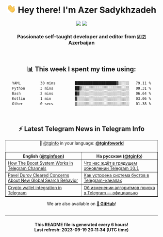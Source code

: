 <div align="center">
	<div>
		<h1>
      <img src="./assets/hi.gif" width="30px"> Hey there! I'm Azer Sadykhzadeh
    </h1>
    <img height="18" src="https://komarev.com/ghpvc/?username=sadykhzadeh&label=Views&color=2081c1&style=flat-square" />
		<a href="https://wakatime.com/Azer"> <img height="18" src="https://wakatime.com/badge/user/f80ae27a-c328-426f-a381-bc84136e2dd6.svg" /> </a>
    <h3>
      Passionate self-taught developer and editor from 🇦🇿 Azerbaijan
    </h3>
  </div>
  <br>

<h2>📊 This week I spent my time using:</h2>

<!--START_SECTION:waka-->

```txt
YAML         30 mins         ███████████████████▓░░░░░   79.11 %
Python       3 mins          ██▒░░░░░░░░░░░░░░░░░░░░░░   09.31 %
Bash         2 mins          █▓░░░░░░░░░░░░░░░░░░░░░░░   06.64 %
Kotlin       1 min           ▓░░░░░░░░░░░░░░░░░░░░░░░░   03.06 %
Other        0 secs          ▒░░░░░░░░░░░░░░░░░░░░░░░░   01.38 %
```

<!--END_SECTION:waka-->

<br>

<h2>⚡️ Latest Telegram News in Telegram Info</h2>
  <table border>
		<tr>
			<th width="50%">English (<a href="https://t.me/tginfoen">@tginfoen</a>)</th>
			<th>На русском (<a href="https://t.me/tginfo">@tginfo</a>)</th>
		</tr>
		<caption>🚩 <a href="https://t.me/tginfo">@tginfo</a> in your language: <a href="https://t.me/tginfoworld"><b>@tginfoworld</b></a><caption/>
  <tr><td><a href="https://t.me/tginfoen/1725">How The Boost System Works in Telegram Channels</a></td>
    <td><a href="https://t.me/tginfo/3769">Что нас ждёт в грядущем обновлении Telegram 10.1</a></td></tr><tr><td><a href="https://t.me/tginfoen/1724">Pavel Durov Cleared Concerns About New Global Search Behavior</a></td>
    <td><a href="https://t.me/tginfo/3768">Как устроена система бустов в Telegram-каналах</a></td></tr><tr><td><a href="https://t.me/tginfoen/1723">Crypto wallet integration in Telegram</a></td>
    <td><a href="https://t.me/tginfo/3767">Об изменении алгоритмов поиска в Telegram — официально</a></td></tr>
</table>
We are also available on <a href="https://github.com/tginfo"><b>🐙 GitHub</b></a>!
</div>

<br>
<hr>
<h4 align="center">This README file is generated <b>every 6 hours</b>!</br>Last refresh: <b>2023-09-19 20:11:34 (UTC time)</b></h4>
